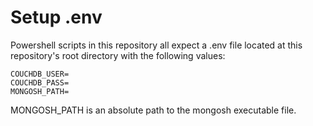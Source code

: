 # Setup .env

Powershell scripts in this repository all expect a .env file located at this repository's root directory with the following values:

```
COUCHDB_USER=
COUCHDB_PASS=
MONGOSH_PATH=
```

MONGOSH_PATH is an absolute path to the mongosh executable file.